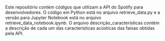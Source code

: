 Este repositório contém códigos que utilizam a API do Spotify para desenvolvedores. 
O código em Python está no arquivo retrieve_data.py e a versão para Jupyter Notebook está no arquivo retrieve_data_notebook.ipynb.
O arquivo descrição_características contém a descrição de cada um das características acústicas das faixas obtidas pela API.
